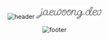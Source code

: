 <div align=center>
<img src="https://capsule-render.vercel.app/api?type=waving&color=333333&height=150&section=header" alt="header"/>

<!-- ### jaewoong.dev -->

  <img width="30%" alt="Header" src="header.svg" />

</div>

<p align=center class="has-line-data" data-line-start="15" data-line-end="16">
  <img src="https://capsule-render.vercel.app/api?type=waving&amp;color=333333&amp;height=150&amp;section=footer" alt="footer">
</p>

